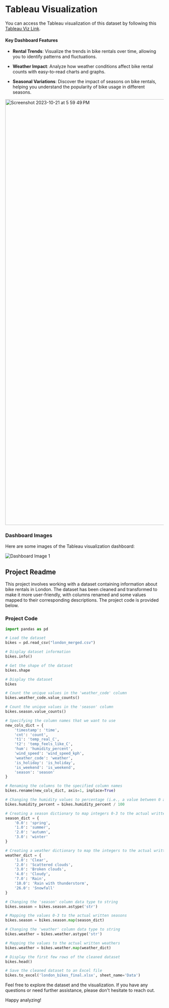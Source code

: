 # Tableau Visualization

You can access the Tableau visualization of this dataset by following this [Tableau Viz Link](<https://public.tableau.com/app/profile/darpan.choudhary/viz/LondonBikeRide_Dashboard/Dashboard1?publish=yes>).

#### Key Dashboard Features

- **Rental Trends**: Visualize the trends in bike rentals over time, allowing you to identify patterns and fluctuations.

- **Weather Impact**: Analyze how weather conditions affect bike rental counts with easy-to-read charts and graphs.

- **Seasonal Variations**: Discover the impact of seasons on bike rentals, helping you understand the popularity of bike usage in different seasons.
<img width="1353" alt="Screenshot 2023-10-21 at 5 59 49 PM" src="https://github.com/darpanITadept/DataAnalytics_Projects/assets/112990024/e8072c39-9a07-44c7-9e49-8ef045bf06ed">

### Dashboard Images

Here are some images of the Tableau visualization dashboard:

![Dashboard Image 1](<img width="1353" alt="Screenshot 2023-10-21 at 5 59 49 PM" src="https://github.com/darpanITadept/DataAnalytics_Projects/assets/112990024/396e2a0b-c829-410a-bf15-856631f021cc">)

## Project Readme

This project involves working with a dataset containing information about bike rentals in London. The dataset has been cleaned and transformed to make it more user-friendly, with columns renamed and some values mapped to their corresponding descriptions. The project code is provided below. 

### Project Code

```python
import pandas as pd

# Load the dataset
bikes = pd.read_csv("london_merged.csv")

# Display dataset information
bikes.info()

# Get the shape of the dataset
bikes.shape

# Display the dataset
bikes

# Count the unique values in the 'weather_code' column
bikes.weather_code.value_counts()

# Count the unique values in the 'season' column
bikes.season.value_counts()

# Specifying the column names that we want to use
new_cols_dict = {
    'timestamp': 'time',
    'cnt': 'count',
    't1': 'temp_real_C',
    't2': 'temp_feels_like_C',
    'hum': 'humidity_percent',
    'wind_speed': 'wind_speed_kph',
    'weather_code': 'weather',
    'is_holiday': 'is_holiday',
    'is_weekend': 'is_weekend',
    'season': 'season'
}

# Renaming the columns to the specified column names
bikes.rename(new_cols_dict, axis=1, inplace=True)

# Changing the humidity values to percentage (i.e., a value between 0 and 1)
bikes.humidity_percent = bikes.humidity_percent / 100

# Creating a season dictionary to map integers 0-3 to the actual written values
season_dict = {
    '0.0': 'spring',
    '1.0': 'summer',
    '2.0': 'autumn',
    '3.0': 'winter'
}

# Creating a weather dictionary to map the integers to the actual written values
weather_dict = {
    '1.0': 'Clear',
    '2.0': 'Scattered clouds',
    '3.0': 'Broken clouds',
    '4.0': 'Cloudy',
    '7.0': 'Rain',
    '10.0': 'Rain with thunderstorm',
    '26.0': 'Snowfall'
}

# Changing the 'season' column data type to string
bikes.season = bikes.season.astype('str')

# Mapping the values 0-3 to the actual written seasons
bikes.season = bikes.season.map(season_dict)

# Changing the 'weather' column data type to string
bikes.weather = bikes.weather.astype('str')

# Mapping the values to the actual written weathers
bikes.weather = bikes.weather.map(weather_dict)

# Display the first few rows of the cleaned dataset
bikes.head()

# Save the cleaned dataset to an Excel file
bikes.to_excel('london_bikes_final.xlsx', sheet_name='Data')
```


Feel free to explore the dataset and the visualization. If you have any questions or need further assistance, please don't hesitate to reach out.

Happy analyzing!
